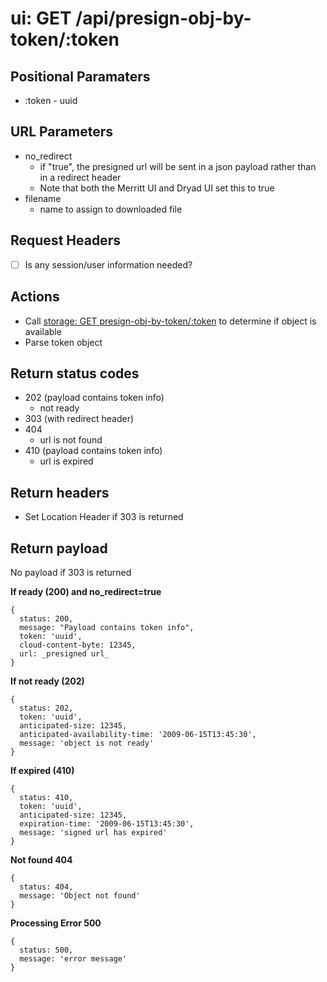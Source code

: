 # ui: GET /api/presign-obj-by-token/:token

## Positional Paramaters
- :token - uuid

## URL Parameters

- no_redirect
  - if "true", the presigned url will be sent in a json payload rather than in a redirect header
  - Note that both the Merritt UI and Dryad UI set this to true
- filename
  - name to assign to downloaded file

## Request Headers

- [ ] Is any session/user information needed?

## Actions

- Call [storage: GET presign-obj-by-token/:token](../storage/presign-obj-by-token.md) to determine if object is available
- Parse token object

## Return status codes
- 202 (payload contains token info)
  - not ready
- 303 (with redirect header)
- 404
  - url is not found
- 410 (payload contains token info)
  - url is expired

## Return headers
- Set Location Header if 303 is returned

## Return payload
No payload if 303 is returned

__If ready (200) and no_redirect=true__
```
{
  status: 200,
  message: "Payload contains token info",
  token: 'uuid',
  cloud-content-byte: 12345,
  url: _presigned url_
}
```

__If not ready (202)__
```
{
  status: 202,
  token: 'uuid',
  anticipated-size: 12345,
  anticipated-availability-time: '2009-06-15T13:45:30',
  message: 'object is not ready'
}
```

__If expired (410)__
```
{
  status: 410,
  token: 'uuid',
  anticipated-size: 12345,
  expiration-time: '2009-06-15T13:45:30',
  message: 'signed url has expired'
}
```

__Not found 404__
```
{
  status: 404,
  message: 'Object not found'
}
```

__Processing Error 500__
```
{
  status: 500,
  message: 'error message'
}
```
